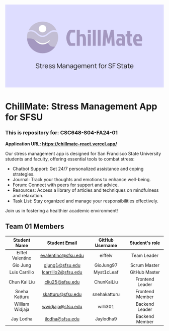 ![ChillMate Banner](app/public/preview-banner.png)

# ChillMate: Stress Management App for SFSU
### This is repository for: CSC648-S04-FA24-01

**Application URL: <https://chillmate-react.vercel.app/>**

Our stress management app is designed for San Francisco State University students and faculty, offering essential tools to combat stress:

- Chatbot Support: Get 24/7 personalized assistance and coping strategies.
- Journal: Track your thoughts and emotions to enhance well-being.
- Forum: Connect with peers for support and advice.
- Resources: Access a library of articles and techniques on mindfulness and relaxation.
- Task List: Stay organized and manage your responsibilities effectively.

Join us in fostering a healthier academic environment! 

## Team 01 Members
| Student Name         | Student Email       | GitHub Username    | Student's role  |
| :------------------: | :-----------------: | :----------------: | :-------------: |
|   Eiffel Valentino   | evalentino@sfsu.edu |     eiffelv        | Team Leader     |
|   Gio Jung           | gjung1@sfsu.edu     |     GioJung97      | Scrum Master    |
|   Luis Carrillo      | lcarrillo2@sfsu.edu |     Myst1cLeaf     | GitHub Master   |
|   Chun Kai Liu       | cliu25@sfsu.edu     |     ChunKaiLiu     | Frontend Leader |
|   Sneha Katturu      | skatturu@sfsu.edu   |     snehakatturu   | Frontend Member |
|   William Widjaja    | wwidjaja@sfsu.edu   |     willi301       | Backend Leader  |
|   Jay Lodha          | jlodha@sfsu.edu     |     Jaylodha9      | Backend Member  |
